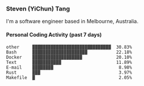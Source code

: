 ### Steven (YiChun) Tang

I'm a software engineer based in Melbourne, Australia.

#### Personal Coding Activity (past 7 days)
```
other     ▓▓▓▓▓▓▓▓▓▓▓▓▓▓▓▓▓▓▓▓▓▓▓▓▓▓▓▓▓▓  30.83%
Bash      ▓▓▓▓▓▓▓▓▓▓▓▓▓▓▓▓▓▓▓▓▓           22.18%
Docker    ▓▓▓▓▓▓▓▓▓▓▓▓▓▓▓▓▓▓▓             20.10%
Text      ▓▓▓▓▓▓▓▓▓▓▓                     11.89%
E-mail    ▓▓▓▓▓▓▓▓                         8.98%
Rust      ▓▓▓                              3.97%
Makefile  ▓                                2.05%
```
